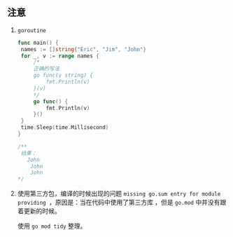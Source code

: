 ## 注意

1. `goroutine`

   ```go
   func main() {
   	names := []string{"Eric", "Jim", "John"}
   	for _, v := range names {
   		/*
   		正确的写法
   		go func(v string) {
   		  	fmt.Println(v)
   		}(v)
   		*/
   		go func() {
   			fmt.Println(v)
   		}()
   	}
   	time.Sleep(time.Millisecond)
   }
   
   /**
   	结果：
   	  John
       John
       John
   */
   ```

2. 使用第三方包，编译的时候出现的问题 `missing go.sum entry for module providing `，原因是：当在代码中使用了第三方库 ，但是 `go.mod` 中并没有跟着更新的时候。

   使用 `go mod tidy` 整理。